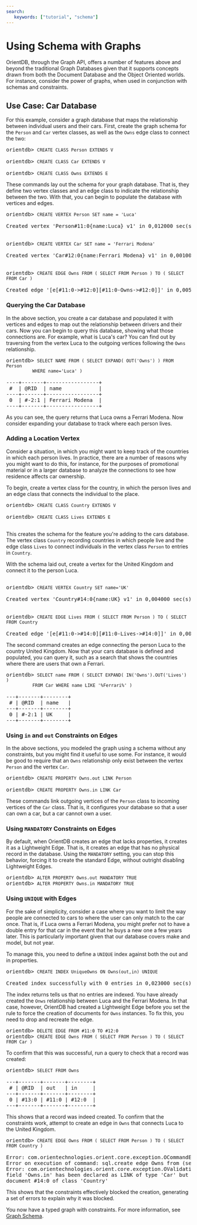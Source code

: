 ```yaml
---
search:
   keywords: ["tutorial", "schema"]
---
```



<!-- proofread 2015-11-26 SAM -->

# Using Schema with Graphs


OrientDB, through the Graph API, offers a number of features above and beyond the traditional Graph Databases given that it supports concepts drawn from both the Document Database and the Object Oriented worlds. For instance, consider the power of graphs, when used in conjunction with schemas and constraints.

## Use Case: Car Database

For this example, consider a graph database that maps the relationship between individual users and their cars.  First, create the graph schema for the `Person` and `Car` vertex classes, as well as the `Owns` edge class to connect the two:

<pre>
orientdb> <code class="lang-sql userinput">CREATE CLASS Person EXTENDS V</code>

orientdb> <code class="lang-sql userinput">CREATE CLASS Car EXTENDS V</code>

orientdb> <code class="lang-sql userinput">CREATE CLASS Owns EXTENDS E</code>
</pre>

These commands lay out the schema for your graph database.  That is, they define two vertex classes and an edge class to indicate the relationship between the two.  With that, you can begin to populate the database with vertices and edges.

<pre>
orientdb> <code class="lang-sql userinput">CREATE VERTEX Person SET name = 'Luca'</code>

Created vertex 'Person#11:0{name:Luca} v1' in 0,012000 sec(s).


orientdb> <code class="lang-sql userinput">CREATE VERTEX Car SET name = 'Ferrari Modena'</code>

Created vertex 'Car#12:0{name:Ferrari Modena} v1' in 0,001000 sec(s).


orientdb> <code class="lang-sql userinput">CREATE EDGE Owns FROM ( SELECT FROM Person ) TO ( SELECT FROM Car )</code>

Created edge '[e[#11:0->#12:0][#11:0-Owns->#12:0]]' in 0,005000 sec(s).
</pre>

### Querying the Car Database

In the above section, you create a car database and populated it with vertices and edges to map out the relationship between drivers and their cars.  Now you can begin to query this database, showing what those connections are.  For example, what is Luca's car?  You can find out by traversing from the vertex Luca to the outgoing vertices following the `Owns` relationship.

<pre>
orientdb> <code class="lang-sql userinput">SELECT NAME FROM ( SELECT EXPAND( OUT('Owns') ) FROM Person
          WHERE name='Luca' )</code>

----+-------+-----------------+
 #  | @RID  | name            |
----+-------+-----------------+
 0  | #-2:1 | Ferrari Modena  |
----+-------+-----------------+
</pre>

As you can see, the query returns that Luca owns a Ferrari Modena.  Now consider expanding your database to track where each person lives.

### Adding a Location Vertex

Consider a situation, in which you might want to keep track of the countries in which each person lives. In practice, there are a number of reasons why you might want to do this, for instance, for the purposes of promotional material or in a larger database to analyze the connections to see how residence affects car ownership.

To begin, create a vertex class for the country, in which the person lives and an edge class that connects the individual to the place.

<pre>
orientdb> <code class="lang-sql userinput">CREATE CLASS Country EXTENDS V</code>

orientdb> <code class="lang-sql userinput">CREATE CLASS Lives EXTENDS E</code>

</pre>

This creates the schema for the feature you're adding to the cars database.  The vertex class `Country` recording countries in which people live and the edge class `Lives` to connect individuals in the vertex class `Person` to entries in `Country`.

With the schema laid out, create a vertex for the United Kingdom and connect it to the person Luca.

<pre>

orientdb> <code class="lang-sql userinput">CREATE VERTEX Country SET name='UK'</code>

Created vertex 'Country#14:0{name:UK} v1' in 0,004000 sec(s).


orientdb> <code class="lang-sql userinput">CREATE EDGE Lives FROM ( SELECT FROM Person ) TO ( SELECT FROM Country</code>

Created edge '[e[#11:0->#14:0][#11:0-Lives->#14:0]]' in 0,006000 sec(s).
</pre>

The second command creates an edge connecting the person Luca to the country United Kingdom.  Now that your cars database is defined and populated, you can query it, such as a search that shows the countries where there are users that own a Ferrari.

<pre>
orientdb> <code class="lang-sql userinput">SELECT name FROM ( SELECT EXPAND( IN('Owns').OUT('Lives') )
          FROM Car WHERE name LIKE '%Ferrari%' )</code>

---+-------+--------+
 # | @RID  | name   |
---+-------+--------+
 0 | #-2:1 | UK     |
---+-------+--------+
</pre>

### Using `in` and `out` Constraints on Edges

In the above sections, you modeled the graph using a schema without any constraints, but you might find it useful to use some.  For instance, it would be good to require that an `Owns` relationship only exist between the vertex `Person` and the vertex `Car`.

<pre>
orientdb> <code class="lang-sql userinput">CREATE PROPERTY Owns.out LINK Person</code>

orientdb> <code class="lang-sql userinput">CREATE PROPERTY Owns.in LINK Car</code>
</pre>

These commands link outgoing vertices of the `Person` class to incoming vertices of the `Car` class.  That is, it configures your database so that a user can own a car, but a car cannot own a user.

### Using `MANDATORY` Constraints on Edges

By default, when OrientDB creates an edge that lacks properties, it creates it as a Lightweight Edge.  That is, it creates an edge that has no physical record in the database.  Using the `MANDATORY` setting, you can stop this behavior, forcing it to create the standard Edge, without outright disabling Lightweight Edges.

<pre>
orientdb> <code class="lang-sql userinput">ALTER PROPERTY Owns.out MANDATORY TRUE</code>
orientdb> <code class="lang-sql userinput">ALTER PROPERTY Owns.in MANDATORY TRUE</code>
</pre>

### Using `UNIQUE` with Edges

For the sake of simplicity, consider a case where you want to limit the way people are connected to cars to where the user can only match to the car once.  That is, if Luca owns a Ferrari Modena, you might prefer not to have a double entry for that car in the event that he buys a new one a few years later.  This is particularly important given that our database covers make and model, but not year.

To manage this, you need to define a `UNIQUE` index against both the out and in properties.


<pre>
orientdb> <code class="lang-sql userinput">CREATE INDEX UniqueOwns ON Owns(out,in) UNIQUE</code>

Created index successfully with 0 entries in 0,023000 sec(s).
</pre>

The index returns tells us that no entries are indexed.  You have already created the `Onws` relationship between Luca and the Ferrari Modena.  In that case, however, OrientDB had created a Lightweight Edge before you set the rule to force the creation of documents for `Owns` instances.  To fix this, you need to drop and recreate the edge.

<pre>
orientdb> <code class="lang-sql userinput">DELETE EDGE FROM #11:0 TO #12:0</code>
orientdb> <code class="lang-sql userinput">CREATE EDGE Owns FROM ( SELECT FROM Person ) TO ( SELECT FROM Car )</code>
</pre>

To confirm that this was successful, run a query to check that a record was created:

<pre>
orientdb> <code class="lang-sql userinput">SELECT FROM Owns</code>

---+-------+-------+--------+
 # | @RID  | out   | in     |
---+-------+-------+--------+
 0 | #13:0 | #11:0 | #12:0  |
---+-------+-------+--------+
</pre>

This shows that a record was indeed created.  To confirm that the constraints work, attempt to create an edge in `Owns` that connects Luca to the United Kingdom.

<pre>
orientdb> <code class="lang-sql userinput">CREATE EDGE Owns FROM ( SELECT FROM Person ) TO ( SELECT FROM Country )</code>

Error: com.orientechnologies.orient.core.exception.OCommandExecutionException:
Error on execution of command: sql.create edge Owns from (select from Person)...
Error: com.orientechnologies.orient.core.exception.OValidationException: The
field 'Owns.in' has been declared as LINK of type 'Car' but the value is the
document #14:0 of class 'Country'
</pre>

This shows that the constraints effectively blocked the creation, generating a set of errors to explain why it was blocked.

You now have a typed graph with constraints.  For more information, see [Graph Schema](Graph-Schema.md).
